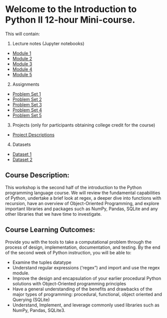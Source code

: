 # Welcome to the Introduction to Python II 12-hour Mini-course. 
This will contain: 
1. Lecture notes (Jupyter notebooks)
- [Module 1](course_content_jupyter_notebooks/Module_1.md)
- [Module 2](course_content_jupyter_notebooks/Module_2.md)
- [Module 3](course_content_jupyter_notebooks/Module_3.md)
- [Module 4](course_content_jupyter_notebooks/Module_4.md)
- [Module 5](course_content_jupyter_notebooks/Module_5.md) 
2. Assignments
- [Problem Set 1](assignments/problem_set1.md)
- [Problem Set 2](assignments/problem_set2.md)
- [Problem Set 3](assignments/problem_set3.md)
- [Problem Set 4](assignments/problem_set4.md)
- [Problem Set 5](assignments/problem_set5.md)

3. Projects (only for participants obtaining college credit for the course)
- [Project Descriptions](projects/descriptions.md)

4. Datasets
- [Dataset 1](datasets/dataset1.csv)
- [Dataset 2](datasets/dataset2.csv)

   
## Course Description: 
This workshop is the second half of the introduction to the Python programming 
language course. We will review the fundamental capabilities of Python, undertake
a brief look at regex,  a deeper dive into functions with recursion, have an
overview of Object-Oriented Programming, and explore important libraries and
packages such as NumPy, Pandas, SQLite and any other libraries that we have time
to investigate.     

## Course Learning Outcomes: 
Provide you with the tools to take a computational problem through the process of design, implementation, documentation, and testing. By the end of the second week of Python instruction, you will be able to:
- Examine the tuples datatype
- Understand regular expressions (‘regex”) and import and use the regex module. 
- Improve the design and encapsulation of your earlier procedural Python solutions with Object-Oriented programming principles
- Have a general understanding of the benefits and drawbacks of the major types of programming: procedural, functional, object oriented and Querying (SQLite)
- Understand, Implement, and leverage commonly used libraries such as NumPy, Pandas, SQLite3.

